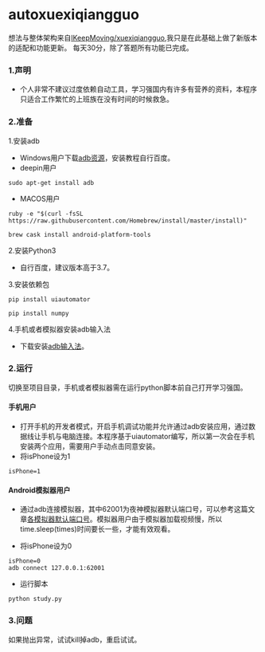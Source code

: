 # autoxuexiqiangguo
想法与整体架构来自[IKeepMoving/xuexiqiangguo](https://github.com/IKeepMoving/xuexiqiangguo),我只是在此基础上做了新版本的适配和功能更新。
每天30分，除了答题所有功能已完成。

### 1.声明
- 个人非常不建议过度依赖自动工具，学习强国内有许多有营养的资料，本程序只适合工作繁忙的上班族在没有时间的时候救急。

### 2.准备
1.安装adb
- Windows用户下载[adb资源](https://pan.baidu.com/s/16EpQvsGX19L9b6vZwRx7Aw)，安装教程自行百度。
- deepin用户
```
sudo apt-get install adb
```
- MACOS用户
```
ruby -e "$(curl -fsSL https://raw.githubusercontent.com/Homebrew/install/master/install)"
```
```
brew cask install android-platform-tools
```

2.安装Python3
- 自行百度，建议版本高于3.7。

3.安装依赖包
```
pip install uiautomator
```
```
pip install numpy
```
4.手机或者模拟器安装adb输入法
- 下载安装[adb输入法](https://github.com/senzhk/ADBKeyBoard/blob/master/ADBKeyboard.apk)。
### 2.运行
切换至项目目录，手机或者模拟器需在运行python脚本前自己打开学习强国。
#### 手机用户
- 打开手机的开发者模式，开启手机调试功能并允许通过adb安装应用，通过数据线让手机与电脑连接。本程序基于uiautomator编写，所以第一次会在手机安装两个应用，需要用户手动点击同意安装。
- 将isPhone设为1
```
isPhone=1
```
#### Android模拟器用户
- 通过adb连接模拟器，其中62001为夜神模拟器默认端口号，可以参考这篇文章[各模拟器默认端口号](https://www.cnblogs.com/HakunaMatata-/p/10609307.html)。模拟器用户由于模拟器加载视频慢，所以time.sleep(times)时间要长一些，才能有效观看。

- 将isPhone设为0
```
isPhone=0
adb connect 127.0.0.1:62001
```
- 运行脚本
```
python study.py
```

### 3.问题
如果抛出异常，试试kill掉adb，重启试试。

